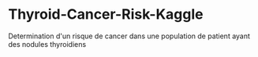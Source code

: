 # Thyroid-Cancer-Risk-Kaggle
Determination d'un risque de cancer dans une population de patient ayant des nodules thyroidiens
